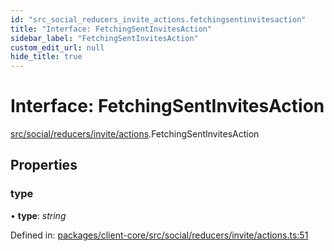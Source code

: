 ```yaml
---
id: "src_social_reducers_invite_actions.fetchingsentinvitesaction"
title: "Interface: FetchingSentInvitesAction"
sidebar_label: "FetchingSentInvitesAction"
custom_edit_url: null
hide_title: true
---
```


# Interface: FetchingSentInvitesAction

[src/social/reducers/invite/actions](../modules/src_social_reducers_invite_actions.md).FetchingSentInvitesAction

## Properties

### type

• **type**: *string*

Defined in: [packages/client-core/src/social/reducers/invite/actions.ts:51](https://github.com/xr3ngine/xr3ngine/blob/673ad6a5f/packages/client-core/src/social/reducers/invite/actions.ts#L51)
